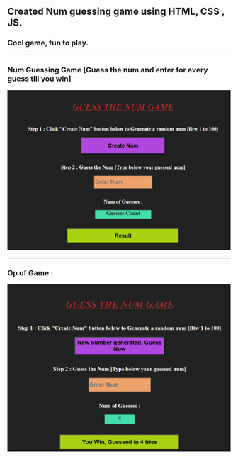 ## Created Num guessing game using HTML, CSS , JS.
### Cool game, fun to play.


************************

### Num Guessing Game [Guess the num and enter for every guess till you win]

<img src="guessGame.png" alt="Output Screenshot" width="800"/>



***************************

### Op of Game : 

<img src="numgusssgameop.png" alt="Output Screenshot" width="800"/>




